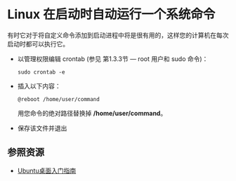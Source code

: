 # Linux 在启动时自动运行一个系统命令

有时它对于将自定义命令添加到启动进程中将是很有用的，这样您的计算机在每次启动时都可以执行它。

- 以管理权限编辑 crontab (参见 第1.3.3节 ― root 用户和 sudo 命令)：
  
    ```
    sudo crontab -e
    ```
- 插入以下内容： 
  
    ```
    @reboot /home/user/command
    ```
    
    用您命令的绝对路径替换掉 **/home/user/command**。
- 保存该文件并退出

## 参照资源

- [Ubuntu桌面入门指南](https://wiki.ubuntu.org.cn/Ubuntu%E6%A1%8C%E9%9D%A2%E5%85%A5%E9%97%A8%E6%8C%87%E5%8D%97#3.8.1..E2.80.83.E5.9F.BA.E6.9C.AC.E7.BC.96.E8.AF.91.E5.99.A8)